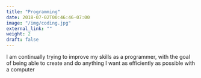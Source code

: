 ```yaml
---
title: "Programming"
date: 2018-07-02T00:46:46-07:00
image: "/img/coding.jpg"
external_link: ""
weight: 2
draft: false
---
```


I am continually trying to improve my skills as a programmer, with the goal of being able to create and do anything I want as efficiently as possible with a computer